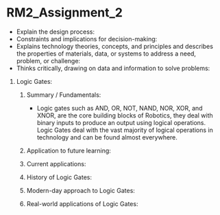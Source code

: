 # RM2_Assignment_2
   * Explain the design process:
   * Constraints and implications for decision-making:
   * Explains technology theories, concepts, and principles and describes the properties of materials, data, or systems to address a need, problem, or challenge:
   * Thinks critically, drawing on data and information to solve problems:

1. Logic Gates:
    1. Summary / Fundamentals:
        * Logic gates such as AND, OR, NOT, NAND, NOR, XOR, and XNOR, are the core building blocks of Robotics, they deal with binary inputs to produce an output using logical operations. Logic Gates deal with the vast majority of logical operations in technology and can be found almost everywhere.
    2. Application to future learning:
    3. Current applications:
   
    4. History of Logic Gates:
   
    5. Modern-day approach to Logic Gates:
    
    6. Real-world applications of Logic Gates: 
